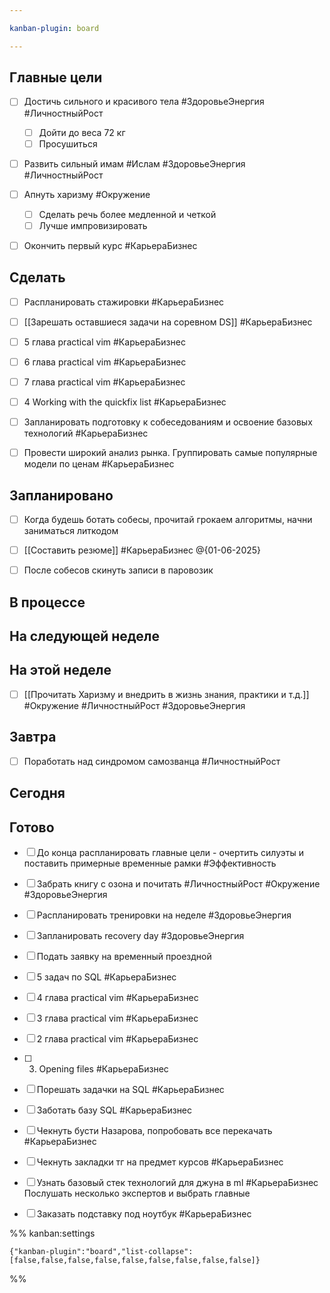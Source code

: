 ```yaml
---

kanban-plugin: board

---
```


## Главные цели

- [ ] Достичь сильного и красивого тела #ЗдоровьеЭнергия #ЛичностныйРост
	- [ ] Дойти до веса 72 кг
	- [ ] Просушиться
- [ ] Развить сильный имам #Ислам #ЗдоровьеЭнергия #ЛичностныйРост
- [ ] Апнуть харизму  #Окружение
	- [ ] Сделать речь более медленной и четкой
	- [ ] Лучше импровизировать
- [ ] Окончить первый курс #КарьераБизнес


## Сделать

- [ ] Распланировать стажировки #КарьераБизнес
- [ ] [[Зарешать оставшиеся задачи на соревном DS]] #КарьераБизнес
- [ ] 5 глава practical vim #КарьераБизнес
- [ ] 6 глава practical vim #КарьераБизнес
- [ ] 7 глава practical vim #КарьераБизнес
- [ ] 4 Working with the quickfix list #КарьераБизнес
- [ ] Запланировать подготовку к собеседованиям и освоение базовых технологий #КарьераБизнес
- [ ] Провести широкий анализ рынка. Группировать самые популярные модели по ценам #КарьераБизнес


## Запланировано

- [ ] Когда будешь ботать собесы, прочитай грокаем алгоритмы, начни заниматься литкодом
- [ ] [[Составить резюме]] #КарьераБизнес @{01-06-2025}
- [ ] После собесов скинуть записи в паровозик


## В процессе



## На следующей неделе



## На этой неделе

- [ ] [[Прочитать Харизму и внедрить в жизнь знания, практики и т.д.]] #Окружение #ЛичностныйРост #ЗдоровьеЭнергия


## Завтра

- [ ] Поработать над синдромом самозванца #ЛичностныйРост


## Сегодня



## Готово

- [ ] До конца распланировать главные цели - очертить силуэты и поставить примерные временные рамки #Эффективность
- [ ] Забрать книгу с озона и почитать #ЛичностныйРост #Окружение #ЗдоровьеЭнергия
- [ ] Распланировать тренировки на неделе #ЗдоровьеЭнергия
- [ ] Запланировать recovery day #ЗдоровьеЭнергия
- [ ] Подать заявку на временный проездной
- [ ] 5 задач по SQL #КарьераБизнес
- [ ] 4 глава practical vim #КарьераБизнес
- [ ] 3 глава practical vim #КарьераБизнес
- [ ] 2 глава practical vim #КарьераБизнес
- [ ] 3. Opening files #КарьераБизнес
- [ ] Порешать задачки на SQL #КарьераБизнес
- [ ] Заботать базу SQL #КарьераБизнес
- [ ] Чекнуть бусти Назарова, попробовать все перекачать #КарьераБизнес
- [ ] Чекнуть закладки тг на предмет курсов #КарьераБизнес
- [ ] Узнать базовый стек технологий для джуна в ml #КарьераБизнес 
	Послушать несколько экспертов и выбрать главные
- [ ] Заказать подставку под ноутбук #КарьераБизнес




%% kanban:settings
```
{"kanban-plugin":"board","list-collapse":[false,false,false,false,false,false,false,false,false]}
```
%%
